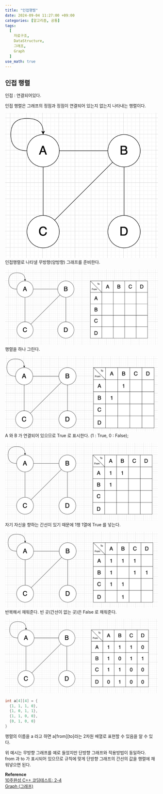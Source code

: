 ```yaml
---
title: "인접행렬"
date: 2024-09-04 11:27:00 +09:00
categories: [알고리즘, 공통]
tags:
  [
    자료구조,
    DataStructure,
    그래프,
    Graph
  ]
use_math: true
---
```


## 인접 행렬
인접 : 연결되어있다. <br>

인접 행렬은 그래프의 정점과 정점이 연결되어 있는지 없는지 나타내는 행렬이다.<br>

![사진1](https://github.com/Hoon1999/hoon1999.github.io/blob/main/assets/img/2024-09-04/adjacency_matrix/1.png?raw=true)<br>
인접행렬로 나타낼 무방향(양방향) 그래프를 준비한다.<br>

![사진2](https://github.com/Hoon1999/hoon1999.github.io/blob/main/assets/img/2024-09-04/adjacency_matrix/2.png?raw=true)<br>
행렬을 하나 그린다.<br>

![사진3](https://github.com/Hoon1999/hoon1999.github.io/blob/main/assets/img/2024-09-04/adjacency_matrix/3.png?raw=true)<br>
A 와 B 가 연결되어 있으므로 True 로 표시한다. (1 : True, 0 : False);

![사진4](https://github.com/Hoon1999/hoon1999.github.io/blob/main/assets/img/2024-09-04/adjacency_matrix/4.png?raw=true)<br>
자기 자신을 향하는 간선이 있기 때문에 1행 1열에 True 를 넣는다.<br>

![사진5](https://github.com/Hoon1999/hoon1999.github.io/blob/main/assets/img/2024-09-04/adjacency_matrix/5.png?raw=true)<br>
반복해서 채워준다. 빈 곳(간선이 없는 곳)은 False 로 채워준다.<br>

![사진6](https://github.com/Hoon1999/hoon1999.github.io/blob/main/assets/img/2024-09-04/adjacency_matrix/6.png?raw=true)<br>

```cpp
int a[4][4] = {
  {1, 1, 1, 0},
  {1, 0, 1, 1},
  {1, 1, 0, 0},
  {0, 1, 0, 0}
}
```

행렬의 이름을 a 라고 하면 a[from][to]라는 2차원 배열로 표현할 수 있음을 알 수 있다.<br>

위 예시는 무방향 그래프를 예로 들었지만 단방향 그래프와 적용방법이 동일하다.<br>
from 과 to 가 표시되어 있으므로 규칙에 맞게 단방향 그래프의 간선의 값을 행렬에 채워넣으면 된다.<br>


**Reference** <br>
[10주완성 C++ 코딩테스트; 2-4](https://www.inflearn.com/course/10%EC%A3%BC%EC%99%84%EC%84%B1-%EC%BD%94%EB%94%A9%ED%85%8C%EC%8A%A4%ED%8A%B8-%ED%81%B0%EB%8F%8C) <br>
[Graph (그래프)](https://sophia2730.tistory.com/entry/Data-Structure-Graph-%EA%B7%B8%EB%9E%98%ED%94%84)
